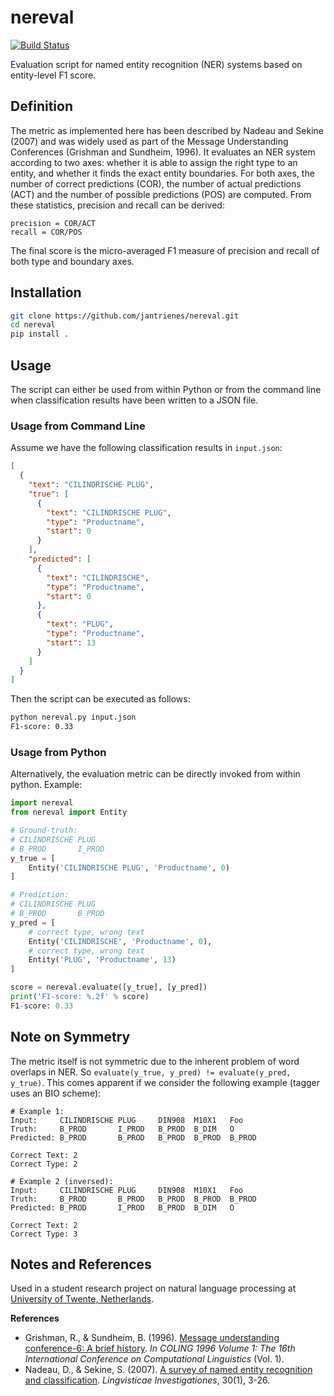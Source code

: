 # nereval
[![Build Status](https://travis-ci.org/jantrienes/nereval.svg?branch=master)](https://travis-ci.org/jantrienes/nereval)

Evaluation script for named entity recognition (NER) systems based on entity-level F1 score.

## Definition
The metric as implemented here has been described by Nadeau and Sekine (2007) and was widely used as part of the Message Understanding Conferences (Grishman and Sundheim, 1996). It evaluates an NER system according to two axes: whether it is able to assign the right type to an entity, and whether it finds the exact entity boundaries. For both axes, the number of correct predictions (COR), the number of actual predictions (ACT) and the number of possible predictions (POS) are computed. From these statistics, precision and recall can be derived:

```
precision = COR/ACT
recall = COR/POS
```

The final score is the micro-averaged F1 measure of precision and recall of both type and boundary axes.

## Installation
```sh
git clone https://github.com/jantrienes/nereval.git
cd nereval
pip install .
```

## Usage
The script can either be used from within Python or from the command line when classification results have been written to a JSON file.

### Usage from Command Line
Assume we have the following classification results in `input.json`:

```json
[
  {
    "text": "CILINDRISCHE PLUG",
    "true": [
      {
        "text": "CILINDRISCHE PLUG",
        "type": "Productname",
        "start": 0
      }
    ],
    "predicted": [
      {
        "text": "CILINDRISCHE",
        "type": "Productname",
        "start": 0
      },
      {
        "text": "PLUG",
        "type": "Productname",
        "start": 13
      }
    ]
  }
]
```

Then the script can be executed as follows:

```sh
python nereval.py input.json
F1-score: 0.33
```

### Usage from Python
Alternatively, the evaluation metric can be directly invoked from within python. Example:

```py
import nereval
from nereval import Entity

# Ground-truth:
# CILINDRISCHE PLUG
# B_PROD       I_PROD
y_true = [
    Entity('CILINDRISCHE PLUG', 'Productname', 0)
]

# Prediction:
# CILINDRISCHE PLUG
# B_PROD       B_PROD
y_pred = [
    # correct type, wrong text
    Entity('CILINDRISCHE', 'Productname', 0),
    # correct type, wrong text
    Entity('PLUG', 'Productname', 13)
]

score = nereval.evaluate([y_true], [y_pred])
print('F1-score: %.2f' % score)
F1-score: 0.33
```

## Note on Symmetry
The metric itself is not symmetric due to the inherent problem of word overlaps in NER. So `evaluate(y_true, y_pred) != evaluate(y_pred, y_true)`. This comes apparent if we consider the following example (tagger uses an BIO scheme):

```
# Example 1:
Input:     CILINDRISCHE PLUG     DIN908  M10X1   Foo
Truth:     B_PROD       I_PROD   B_PROD  B_DIM   O
Predicted: B_PROD       B_PROD   B_PROD  B_PROD  B_PROD

Correct Text: 2
Correct Type: 2

# Example 2 (inversed):
Input:     CILINDRISCHE PLUG     DIN908  M10X1   Foo
Truth:     B_PROD       B_PROD   B_PROD  B_PROD  B_PROD
Predicted: B_PROD       I_PROD   B_PROD  B_DIM   O

Correct Text: 2
Correct Type: 3
```

## Notes and References
Used in a student research project on natural language processing at [University of Twente, Netherlands](https://www.utwente.nl).

**References**
* Grishman, R., & Sundheim, B. (1996). [Message understanding conference-6: A brief history](http://www.aclweb.org/anthology/C96-1079). *In COLING 1996 Volume 1: The 16th International Conference on Computational Linguistics* (Vol. 1).
* Nadeau, D., & Sekine, S. (2007). [A survey of named entity recognition and classification](http://www.jbe-platform.com/content/journals/10.1075/li.30.1.03nad). *Lingvisticae Investigationes*, 30(1), 3-26.
